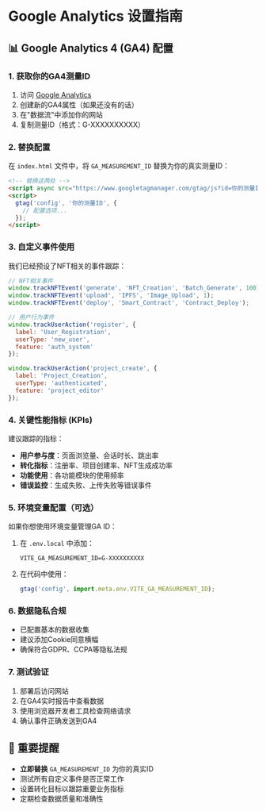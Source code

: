 # Google Analytics 设置指南

## 📊 Google Analytics 4 (GA4) 配置

### 1. 获取你的GA4测量ID

1. 访问 [Google Analytics](https://analytics.google.com/)
2. 创建新的GA4属性（如果还没有的话）
3. 在"数据流"中添加你的网站
4. 复制测量ID（格式：G-XXXXXXXXXX）

### 2. 替换配置

在 `index.html` 文件中，将 `GA_MEASUREMENT_ID` 替换为你的真实测量ID：

```html
<!-- 替换这两处 -->
<script async src="https://www.googletagmanager.com/gtag/js?id=你的测量ID"></script>
<script>
  gtag('config', '你的测量ID', {
    // 配置选项...
  });
</script>
```

### 3. 自定义事件使用

我们已经预设了NFT相关的事件跟踪：

```javascript
// NFT相关事件
window.trackNFTEvent('generate', 'NFT_Creation', 'Batch_Generate', 100);
window.trackNFTEvent('upload', 'IPFS', 'Image_Upload', 1);
window.trackNFTEvent('deploy', 'Smart_Contract', 'Contract_Deploy');

// 用户行为事件
window.trackUserAction('register', {
  label: 'User_Registration',
  userType: 'new_user',
  feature: 'auth_system'
});

window.trackUserAction('project_create', {
  label: 'Project_Creation',
  userType: 'authenticated',
  feature: 'project_editor'
});
```

### 4. 关键性能指标 (KPIs)

建议跟踪的指标：

- **用户参与度**：页面浏览量、会话时长、跳出率
- **转化指标**：注册率、项目创建率、NFT生成成功率
- **功能使用**：各功能模块的使用频率
- **错误监控**：生成失败、上传失败等错误事件

### 5. 环境变量配置（可选）

如果你想使用环境变量管理GA ID：

1. 在 `.env.local` 中添加：
   ```
   VITE_GA_MEASUREMENT_ID=G-XXXXXXXXXX
   ```

2. 在代码中使用：
   ```javascript
   gtag('config', import.meta.env.VITE_GA_MEASUREMENT_ID);
   ```

### 6. 数据隐私合规

- 已配置基本的数据收集
- 建议添加Cookie同意横幅
- 确保符合GDPR、CCPA等隐私法规

### 7. 测试验证

1. 部署后访问网站
2. 在GA4实时报告中查看数据
3. 使用浏览器开发者工具检查网络请求
4. 确认事件正确发送到GA4

## 🎯 重要提醒

- **立即替换** `GA_MEASUREMENT_ID` 为你的真实ID
- 测试所有自定义事件是否正常工作
- 设置转化目标以跟踪重要业务指标
- 定期检查数据质量和准确性 